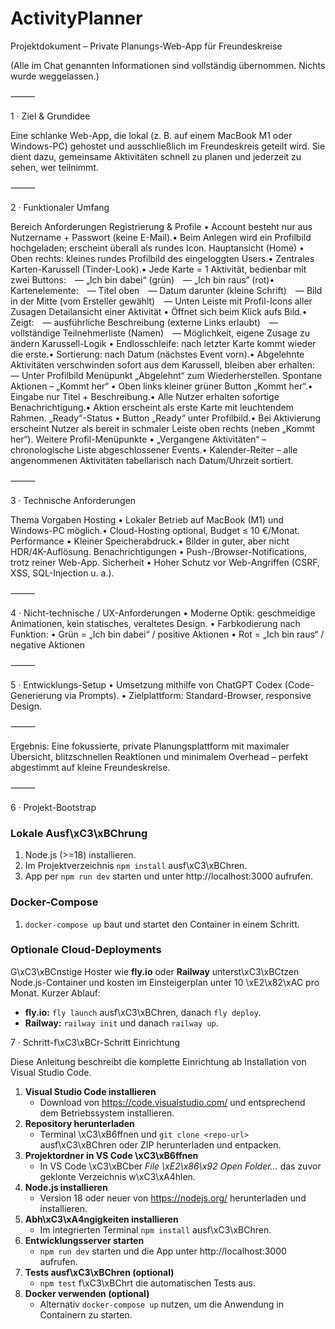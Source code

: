 # ActivityPlanner
Projektdokument – Private Planungs-Web-App für Freundeskreise

(Alle im Chat genannten Informationen sind vollständig übernommen. Nichts wurde weggelassen.)

⸻

1 · Ziel & Grundidee

Eine schlanke Web-App, die lokal (z. B. auf einem MacBook M1 oder Windows-PC) gehostet und ausschließlich im Freundeskreis geteilt wird.
Sie dient dazu, gemeinsame Aktivitäten schnell zu planen und jederzeit zu sehen, wer teilnimmt.

⸻

2 · Funktionaler Umfang

Bereich	Anforderungen
Registrierung & Profile	• Account besteht nur aus Nutzername + Passwort (keine E-Mail).• Beim Anlegen wird ein Profilbild hochgeladen; erscheint überall als rundes Icon.
Hauptansicht (Home)	• Oben rechts: kleines rundes Profilbild des eingeloggten Users.• Zentrales Karten-Karussell (Tinder-Look).• Jede Karte = 1 Aktivität, bedienbar mit zwei Buttons: — „Ich bin dabei“ (grün) — „Ich bin raus“ (rot)• Kartenelemente: — Titel oben — Datum darunter (kleine Schrift) — Bild in der Mitte (vom Ersteller gewählt) — Unten Leiste mit Profil-Icons aller Zusagen
Detailansicht einer Aktivität	• Öffnet sich beim Klick aufs Bild.• Zeigt: — ausführliche Beschreibung (externe Links erlaubt) — vollständige Teilnehmerliste (Namen) — Möglichkeit, eigene Zusage zu ändern
Karussell-Logik	• Endlosschleife: nach letzter Karte kommt wieder die erste.• Sortierung: nach Datum (nächstes Event vorn).• Abgelehnte Aktivitäten verschwinden sofort aus dem Karussell, bleiben aber erhalten: — Unter Profilbild Menüpunkt „Abgelehnt“ zum Wiederherstellen.
Spontane Aktionen – „Kommt her“	• Oben links kleiner grüner Button „Kommt her“.• Eingabe nur Titel + Beschreibung.• Alle Nutzer erhalten sofortige Benachrichtigung.• Aktion erscheint als erste Karte mit leuchtendem Rahmen.
„Ready“-Status	• Button „Ready“ unter Profilbild.• Bei Aktivierung erscheint Nutzer als bereit in schmaler Leiste oben rechts (neben „Kommt her“).
Weitere Profil-Menüpunkte	• „Vergangene Aktivitäten“ – chronologische Liste abgeschlossener Events.• Kalender-Reiter – alle angenommenen Aktivitäten tabellarisch nach Datum/Uhrzeit sortiert.


⸻

3 · Technische Anforderungen

Thema	Vorgaben
Hosting	• Lokaler Betrieb auf MacBook (M1) und Windows-PC möglich.• Cloud-Hosting optional, Budget ≤ 10 €/Monat.
Performance	• Kleiner Speicherabdruck.• Bilder in guter, aber nicht HDR/4K-Auflösung.
Benachrichtigungen	• Push-/Browser-Notifications, trotz reiner Web-App.
Sicherheit	• Hoher Schutz vor Web-Angriffen (CSRF, XSS, SQL-Injection u. a.).


⸻

4 · Nicht-technische / UX-Anforderungen
	•	Moderne Optik: geschmeidige Animationen, kein statisches, veraltetes Design.
	•	Farbkodierung nach Funktion:
	•	Grün = „Ich bin dabei“ / positive Aktionen
	•	Rot = „Ich bin raus“ / negative Aktionen

⸻

5 · Entwicklungs-Setup
	•	Umsetzung mithilfe von ChatGPT Codex (Code-Generierung via Prompts).
	•	Zielplattform: Standard-Browser, responsive Design.

⸻

Ergebnis: Eine fokussierte, private Planungsplattform mit maximaler Übersicht, blitzschnellen Reaktionen und minimalem Overhead – perfekt abgestimmt auf kleine Freundeskreise.

⸻

6 · Projekt-Bootstrap

### Lokale Ausf\xC3\xBChrung
1. Node.js (>=18) installieren.
2. Im Projektverzeichnis `npm install` ausf\xC3\xBChren.
3. App per `npm run dev` starten und unter http://localhost:3000 aufrufen.

### Docker-Compose
1. `docker-compose up` baut und startet den Container in einem Schritt.

### Optionale Cloud-Deployments
G\xC3\xBCnstige Hoster wie **fly.io** oder **Railway** unterst\xC3\xBCtzen Node.js-Container und kosten im Einsteigerplan unter 10 \xE2\x82\xAC pro Monat.
Kurzer Ablauf:
- **fly.io:** `fly launch` ausf\xC3\xBChren, danach `fly deploy`.
- **Railway:** `railway init` und danach `railway up`.


7 · Schritt-f\xC3\xBCr-Schritt Einrichtung

Diese Anleitung beschreibt die komplette Einrichtung ab Installation von Visual Studio Code.

1. **Visual Studio Code installieren**
   - Download von https://code.visualstudio.com/ und entsprechend dem Betriebssystem installieren.
2. **Repository herunterladen**
   - Terminal \xC3\xB6ffnen und `git clone <repo-url>` ausf\xC3\xBChren oder ZIP herunterladen und entpacken.
3. **Projektordner in VS Code \xC3\xB6ffnen**
   - In VS Code \xC3\xBCber *File \xE2\x86\x92 Open Folder...* das zuvor geklonte Verzeichnis w\xC3\xA4hlen.
4. **Node.js installieren**
   - Version 18 oder neuer von https://nodejs.org/ herunterladen und installieren.
5. **Abh\xC3\xA4ngigkeiten installieren**
   - Im integrierten Terminal `npm install` ausf\xC3\xBChren.
6. **Entwicklungsserver starten**
   - `npm run dev` starten und die App unter http://localhost:3000 aufrufen.
7. **Tests ausf\xC3\xBChren (optional)**
   - `npm test` f\xC3\xBChrt die automatischen Tests aus.
8. **Docker verwenden (optional)**
   - Alternativ `docker-compose up` nutzen, um die Anwendung in Containern zu starten.
